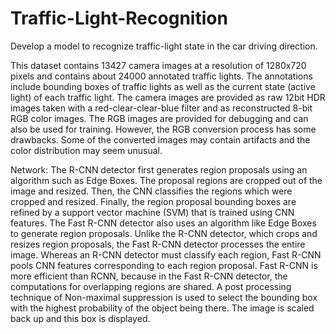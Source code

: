 # Traffic-Light-Recognition
Develop a model to recognize traffic-light state in the car driving direction.

This dataset contains 13427 camera images at a resolution of 1280x720 pixels and contains about 24000 annotated traffic lights. The annotations include bounding boxes of traffic lights as well as the current state (active light) of each traffic light. The camera images are provided as raw 12bit HDR images taken with a red-clear-clear-blue filter and as reconstructed 8-bit RGB color images. The RGB images are provided for debugging and can also be used for training. However, the RGB conversion process has some drawbacks. Some of the converted images may contain artifacts and the color distribution may seem unusual.

Network: The R-CNN detector first generates region proposals using an algorithm such as Edge Boxes. The proposal regions are cropped out of the image and resized. Then, the CNN classifies the regions which were cropped and resized. Finally, the region proposal bounding boxes are refined by a support vector machine (SVM) that is trained using CNN features. The Fast R-CNN detector also uses an algorithm like Edge Boxes to generate region proposals. Unlike the R-CNN detector, which crops and resizes region proposals, the Fast R-CNN detector processes the entire image. Whereas an R-CNN detector must classify each region, Fast R-CNN pools CNN features corresponding to each region proposal. Fast R-CNN is more efficient than RCNN, because in the Fast R-CNN detector, the computations for overlapping regions are shared.
A post processing technique of Non-maximal suppression is used to select the bounding box with the highest probability of the object being there. The image is scaled back up and this box is displayed.
